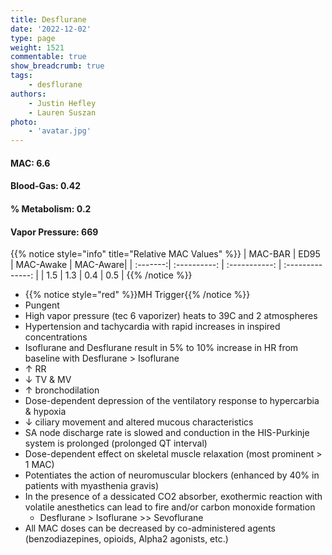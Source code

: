 ```yaml
---
title: Desflurane
date: '2022-12-02'
type: page
weight: 1521
commentable: true
show_breadcrumb: true
tags: 
    - desflurane
authors: 
    - Justin Hefley
    - Lauren Suszan
photo: 
    - 'avatar.jpg'
---
```


#### MAC: **6.6**
#### Blood-Gas: **0.42**
#### % Metabolism: **0.2**
#### Vapor Pressure: **669**

{{% notice style="info" title="Relative MAC Values" %}}
 | MAC-BAR   |    ED95    |    MAC-Awake    |    MAC-Aware|
 | :-------:| :----------: | :-----------: | :--------------: |
 | 1.5 | 1.3 | 0.4 | 0.5 |
{{% /notice %}}

- {{% notice style="red" %}}MH Trigger{{% /notice %}}
- Pungent
- High vapor pressure (tec 6 vaporizer) heats to 39C and 2 atmospheres
- Hypertension and tachycardia with rapid increases in inspired concentrations
- Isoflurane and Desflurane result in 5% to 10% increase in HR from baseline with Desflurane > Isoflurane
- ↑ RR
- ↓ TV & MV
- ↑ bronchodilation
- Dose-dependent depression of the ventilatory response to hypercarbia & hypoxia
- ↓ ciliary movement and altered mucous characteristics
- SA node discharge rate is slowed and conduction in the HIS-Purkinje system is prolonged (prolonged QT interval)
- Dose-dependent effect on skeletal muscle relaxation (most prominent > 1 MAC)
- Potentiates the action of neuromuscular blockers (enhanced by 40% in patients with myasthenia gravis)
- In the presence of a dessicated CO2 absorber, exothermic reaction with volatile anesthetics can lead to fire and/or carbon monoxide formation
    - Desflurane > Isoflurane >> Sevoflurane
- All MAC doses can be decreased by co-administered agents (benzodiazepines, opioids, Alpha2 agonists, etc.)